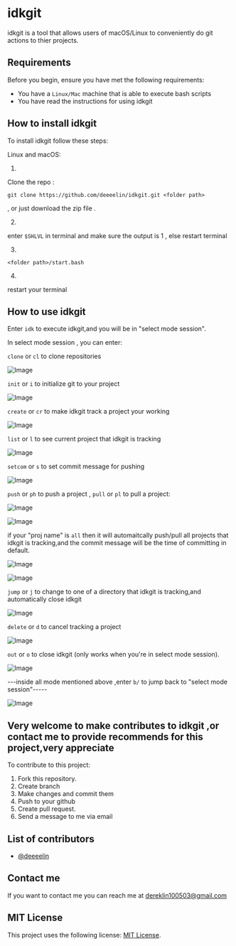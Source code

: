 # idkgit

idkgit is a tool that allows users of macOS/Linux to conveniently do git actions to thier projects.

## Requirements

Before you begin, ensure you have met the following requirements:

* You have a `Linux/Mac` machine that is able to execute bash scripts
* You have read the instructions for using idkgit

## How to install idkgit

To install idkgit follow these steps:

Linux and macOS:

1.
Clone the repo : 
```
git clone https://github.com/deeeelin/idkgit.git <folder path>
```
, or just download the zip file . 

2.
enter `$SHLVL` in terminal and make sure the output is 1 , else restart terminal 

3.
```
<folder path>/start.bash
```
4.
restart your terminal

## How to use idkgit

Enter `idk` to execute idkgit,and you will be in "select mode session".

In select mode session , you can enter:

`clone` or `cl` to clone repositories

![Image](./README_sources/clone.png)

`init` or `i` to initialize git to your project

![Image](./README_sources/init.png)

`create` or `cr` to make idkgit track a project your working

![Image](./README_sources/create.png)

`list` or `l` to see current project that idkgit is tracking

![Image](./README_sources/list.png)

`setcom` or `s` to set commit message for pushing

![Image](./README_sources/setcom.png)

`push` or `ph` to push a project , `pull` or `pl` to pull a project:

![Image](./README_sources/pull_sin.png)

![Image](./README_sources/push_single.png)

   if your "proj name" is `all` then it will automaitcally push/pull all projects that idkgit is tracking,and 
   the commit message will be the time of committing in default.

![Image](./README_sources/pull_all.png)

![Image](./README_sources/push_all.png)

`jump` or `j` to change to one of a directory that idkgit is tracking,and automatically close idkgit

![Image](./README_sources/jump.png)

`delete` or `d` to cancel tracking a project

![Image](./README_sources/delete.png)

`out` or `o` to close idkgit (only works when you're in select mode session).

![Image](./README_sources/out.png)

---inside all mode mentioned above ,enter `b/` to jump back to "select mode session"-----

![Image](./README_sources/back.png)

## Very welcome to make contributes to idkgit ,or contact me to provide recommends for this project,very appreciate

To contribute to this project:

1. Fork this repository.
2. Create branch
3. Make changes and commit them
4. Push to your github
5. Create pull request.
6. Send a message to me via email

## List of contributors

* [@deeeelin](https://github.com/deeeelin) 

## Contact me

If you want to contact me you can reach me at <dereklin100503@gmail.com>

## MIT License

This project uses the following license: [MIT License](https://choosealicense.com/licenses/mit/#).
